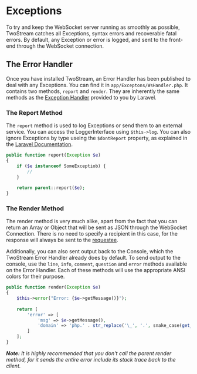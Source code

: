 # Exceptions
<!-- [[TOC]] -->

To try and keep the WebSocket server running as smoothly as possible, TwoStream catches all Exceptions, syntax errors and recoverable fatal errors. By default, any Exception or error is logged, and sent to the front-end through the WebSocket connection.

## The Error Handler

Once you have installed TwoStream, an Error Handler has been published to deal with any Exceptions. You can find it in `app/Exceptons/WsHandler.php`. It contains two methods, `report` and `render`. They are inherently the same methods as the [Exception Handler](http://laravel.com/docs/5.1/errors#the-exception-handler) provided to you by Laravel.

### The Report Method

The `report` method is used to log Exceptions or send them to an external service. You can access the LoggerInterface using `$this->log`. You can also ignore Exceptions by type useing the `$dontReport` property, as explained in the [Laravel Documentation](http://laravel.com/docs/5.1/errors#the-exception-handler).

```php
public function report(Exception $e)
{
    if ($e instanceof SomeExceptiob) {
        //
    }
    
    return parent::report($e);
}
```

### The Render Method

The render method is very much alike, apart from the fact that you can return an Array or Object that will be sent as JSON through the WebSocket Connection. There is no need to specify a recipient in this case, for the response will always be sent to the [requestee](http://twostream.cupoftea.io/docs/responses/#pre-defined-recipient-lists).

Additionally, you can also sent output back to the Console, which the TwoStream Error Handler already does by default. To send output to the console, use the `line`, `info`, `comment`, `question` and `error` methods available on the Error Handler. Each of these methods will use the appropriate ANSI colors for their purpose.

```php
public function render(Exception $e)
{
    $this->error("Error: {$e->getMessage()}");
    
    return [
        'error' => [
            'msg' => $e->getMessage(),
            'domain' => 'php.' . str_replace('\_', '.', snake_case(get_class($e)))
        ]
    ];
}
```

_**Note:** It is highly recommended that you don't call the parent render method, for it sends the entire error include its stack trace back to the client._
